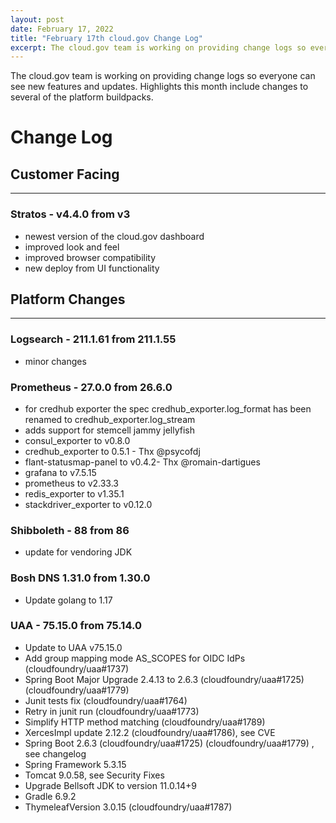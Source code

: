 ```yaml
---
layout: post
date: February 17, 2022
title: "February 17th cloud.gov Change Log"
excerpt: The cloud.gov team is working on providing change logs so everyone can see new features and updates.
---
```


The cloud.gov team is working on providing change logs so everyone can see new features and updates. Highlights this month include changes to several of the platform buildpacks.

# Change Log

## Customer Facing

---

### Stratos - v4.4.0 from v3

* newest version of the cloud.gov dashboard
* improved look and feel
* improved browser compatibility
* new deploy from UI functionality

## Platform Changes

---

### Logsearch - 211.1.61 from 211.1.55

* minor changes

### Prometheus - 27.0.0 from 26.6.0

* for credhub exporter the spec credhub_exporter.log_format has been renamed to credhub_exporter.log_stream
* adds support for stemcell jammy jellyfish
* consul_exporter to v0.8.0
* credhub_exporter to 0.5.1 - Thx @psycofdj
* flant-statusmap-panel to v0.4.2- Thx @romain-dartigues
* grafana to v7.5.15
* prometheus to v2.33.3
* redis_exporter to v1.35.1
* stackdriver_exporter to v0.12.0

### Shibboleth - 88 from 86

* update for vendoring JDK

### Bosh DNS 1.31.0 from 1.30.0

* Update golang to 1.17

### UAA - 75.15.0 from 75.14.0

* Update to UAA v75.15.0
* Add group mapping mode AS_SCOPES for OIDC IdPs (cloudfoundry/uaa#1737)
* Spring Boot Major Upgrade 2.4.13 to 2.6.3 (cloudfoundry/uaa#1725) (cloudfoundry/uaa#1779)
* Junit tests fix (cloudfoundry/uaa#1764)
* Retry in junit run (cloudfoundry/uaa#1773)
* Simplify HTTP method matching (cloudfoundry/uaa#1789)
* XercesImpl update 2.12.2 (cloudfoundry/uaa#1786), see CVE
* Spring Boot 2.6.3 (cloudfoundry/uaa#1725) (cloudfoundry/uaa#1779) , see changelog
* Spring Framework 5.3.15
* Tomcat 9.0.58, see Security Fixes
* Upgrade Bellsoft JDK to version 11.0.14+9
* Gradle 6.9.2
* ThymeleafVersion 3.0.15 (cloudfoundry/uaa#1787)
